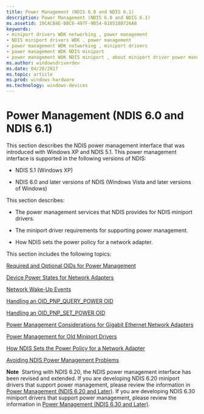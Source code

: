```yaml
---
title: Power Management (NDIS 6.0 and NDIS 6.1)
description: Power Management (NDIS 6.0 and NDIS 6.1)
ms.assetid: 10CACB4E-BBC8-497F-9B54-810518B726A8
keywords:
- miniport drivers WDK networking , power management
- NDIS miniport drivers WDK , power management
- power management WDK networking , miniport drivers
- power management WDK NDIS miniport
- power management WDK NDIS miniport , about miniport driver power management
ms.author: windowsdriverdev
ms.date: 04/20/2017
ms.topic: article
ms.prod: windows-hardware
ms.technology: windows-devices
---
```


# Power Management (NDIS 6.0 and NDIS 6.1)





This section describes the NDIS power management interface that was introduced with Windows XP and NDIS 5.1. This power management interface is supported in the following versions of NDIS:

-   NDIS 5.1 (Windows XP)

-   NDIS 6.0 and later versions of NDIS (Windows Vista and later versions of Windows)

This section describes:

-   The power management services that NDIS provides for NDIS miniport drivers.

-   The miniport driver requirements for supporting power management.

-   How NDIS sets the power policy for a network adapter.

This section includes the following topics:

[Required and Optional OIDs for Power Management](required-and-optional-oids-for-power-management.md)

[Device Power States for Network Adapters](device-power-states-for-network-adapters.md)

[Network Wake-Up Events](network-wake-up-events.md)

[Handling an OID\_PNP\_QUERY\_POWER OID](handling-an-oid-pnp-query-power-oid.md)

[Handling an OID\_PNP\_SET\_POWER OID](handling-an-oid-pnp-set-power-oid.md)

[Power Management Considerations for Gigabit Ethernet Network Adapters](power-management-considerations-for-gigabit-ethernet-network-adapters.md)

[Power Management for Old Miniport Drivers](power-management-for-old-miniport-drivers.md)

[How NDIS Sets the Power Policy for a Network Adapter](how-ndis-sets-the-power-policy-for-a-network-adapter.md)

[Avoiding NDIS Power Management Problems](avoiding-ndis-power-management-problems.md)

**Note**  Starting with NDIS 6.20, the NDIS power management interface has been revised and extended. If you are developing NDIS 6.20 miniport drivers that support power management, please review the information in [Power Management (NDIS 6.20 and Later)](https://msdn.microsoft.com/library/windows/hardware/hh205401). If you are developing NDIS 6.30 miniport drivers that support power management, please review the information in [Power Management (NDIS 6.30 and Later)](https://msdn.microsoft.com/library/windows/hardware/hh440160).

 

 

 





